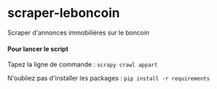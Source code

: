 # scraper-leboncoin
Scraper d'annonces immobilières sur le boncoin

#### Pour lancer le script
Tapez la ligne de commande :
`scrapy crawl appart`

N'oubliez pas d'installer les packages :
`pip install -r requirements`
